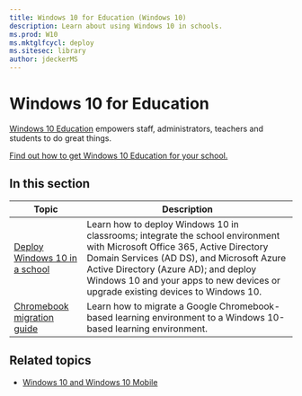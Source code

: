 ```yaml
---
title: Windows 10 for Education (Windows 10)
description: Learn about using Windows 10 in schools.
ms.prod: W10
ms.mktglfcycl: deploy
ms.sitesec: library
author: jdeckerMS
---
```


# Windows 10 for Education
[Windows 10 Education](https://www.microsoft.com/en-us/education/products/windows/default.aspx) empowers staff, administrators, teachers and students to do great things.

[Find out how to get Windows 10 Education for your school.](https://www.microsoft.com/en-us/education/buy-license/overview-of-how-to-buy/default.aspx?tabshow=schools)

## In this section

|Topic |Description |
|------|------------|
| [Deploy Windows 10 in a school](deploy-windows-10-in-a-school.md) | Learn how to deploy Windows 10 in classrooms; integrate the school environment with Microsoft Office 365, Active Directory Domain Services (AD DS), and Microsoft Azure Active Directory (Azure AD); and deploy Windows 10 and your apps to new devices or upgrade existing devices to Windows 10. |
| [Chromebook migration guide](chromebook-migration-guide.md) | Learn how to migrate a Google Chromebook-based learning environment to a Windows 10-based learning environment. |

## Related topics
- [Windows 10 and Windows 10 Mobile](https://technet.microsoft.com/itpro/windows/index)
